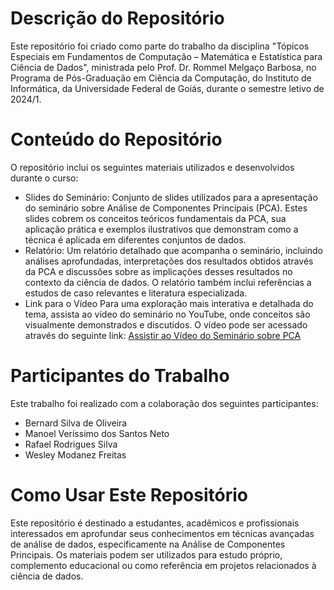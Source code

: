 # Descrição do Repositório
Este repositório foi criado como parte do trabalho da disciplina "Tópicos Especiais em Fundamentos de Computação – Matemática e Estatística para Ciência de Dados", ministrada pelo Prof. Dr. Rommel Melgaço Barbosa, no Programa de Pós-Graduação em Ciência da Computação, do Instituto de Informática, da Universidade Federal de Goiás, durante o semestre letivo de 2024/1.

# Conteúdo do Repositório
O repositório inclui os seguintes materiais utilizados e desenvolvidos durante o curso:
- Slides do Seminário: Conjunto de slides utilizados para a apresentação do seminário sobre Análise de Componentes Principais (PCA). Estes slides cobrem os conceitos teóricos fundamentais da PCA, sua aplicação prática e exemplos ilustrativos que demonstram como a técnica é aplicada em diferentes conjuntos de dados.
- Relatório: Um relatório detalhado que acompanha o seminário, incluindo análises aprofundadas, interpretações dos resultados obtidos através da PCA e discussões sobre as implicações desses resultados no contexto da ciência de dados. O relatório também inclui referências a estudos de caso relevantes e literatura especializada.
- Link para o Vídeo
Para uma exploração mais interativa e detalhada do tema, assista ao vídeo do seminário no YouTube, onde conceitos são visualmente demonstrados e discutidos. O vídeo pode ser acessado através do seguinte link:
[Assistir ao Vídeo do Seminário sobre PCA]()

# Participantes do Trabalho
Este trabalho foi realizado com a colaboração dos seguintes participantes:
- Bernard Silva de Oliveira
- Manoel Veríssimo dos Santos Neto
- Rafael Rodrigues Silva
- Wesley Modanez Freitas

# Como Usar Este Repositório
Este repositório é destinado a estudantes, acadêmicos e profissionais interessados em aprofundar seus conhecimentos em técnicas avançadas de análise de dados, especificamente na Análise de Componentes Principais. Os materiais podem ser utilizados para estudo próprio, complemento educacional ou como referência em projetos relacionados à ciência de dados.

